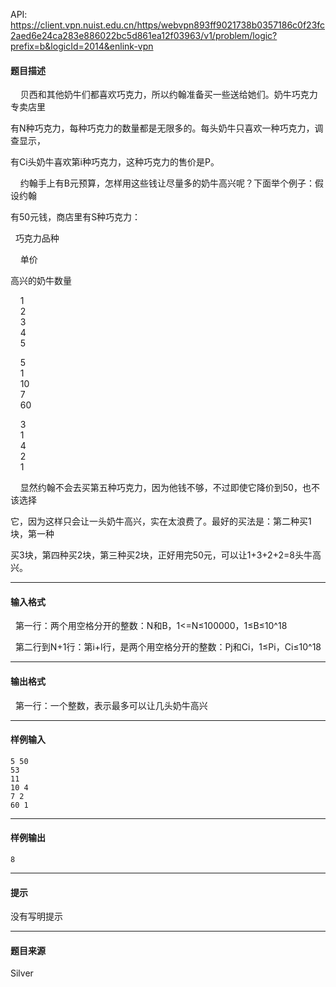 API: https://client.vpn.nuist.edu.cn/https/webvpn893ff9021738b0357186c0f23fc2aed6e24ca283e886022bc5d861ea12f03963/v1/problem/logic?prefix=b&logicId=2014&enlink-vpn

#### 题目描述

    贝西和其他奶牛们都喜欢巧克力，所以约翰准备买一些送给她们。奶牛巧克力专卖店里

有N种巧克力，每种巧克力的数量都是无限多的。每头奶牛只喜欢一种巧克力，调查显示，

有Ci头奶牛喜欢第i种巧克力，这种巧克力的售价是P。

    约翰手上有B元预算，怎样用这些钱让尽量多的奶牛高兴呢？下面举个例子：假设约翰

有50元钱，商店里有S种巧克力：

  巧克力品种

    单价

高兴的奶牛数量

    1  
    2  
    3  
    4  
    5

    5  
    1  
    10  
    7  
    60

    3  
    1  
    4  
    2  
    1

    显然约翰不会去买第五种巧克力，因为他钱不够，不过即使它降价到50，也不该选择

它，因为这样只会让一头奶牛高兴，实在太浪费了。最好的买法是：第二种买1块，第一种

买3块，第四种买2块，第三种买2块，正好用完50元，可以让1+3+2+2=8头牛高兴。

---

#### 输入格式

  第一行：两个用空格分开的整数：N和B，1<=N≤100000，1≤B≤10^18

  第二行到N+1行：第i+l行，是两个用空格分开的整数：Pj和Ci，1≤Pi，Ci≤10^18

---

#### 输出格式

  第一行：一个整数，表示最多可以让几头奶牛高兴

---

#### 样例输入
```
5 50
53
11
10 4
7 2
60 1

```

---

#### 样例输出
```
8
```

---

#### 提示

没有写明提示

---

#### 题目来源

Silver